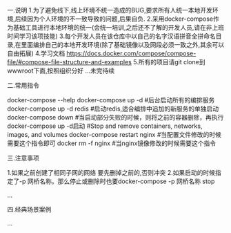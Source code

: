 一.说明
   1.为了避免线下,线上环境不统一造成的BUG,要求所有人统一本地开发环境,后续因为个人环境的不一致导致的问题,后果自负.
   2.采用docker-compose作为基础工具进行本地环境的统一(会统一培训,之后还不了解的开发人员,请在非上班时间学习该项技能)
   3.每个开发人员在该仓库中以自己的名字汉语拼音全拼命名目录,在里面编排自己的本地开发环境(除了基础镜像以及网段必须一致之外,其余可以自由拓展)
   4.学习文档 https://docs.docker.com/compose/compose-file/#compose-file-structure-and-examples
   5.所有的项目请git clone到wwwroot下面,按照组织分好
   ...未完待续




二.常用指令

docker-compose  --help
docker-compose up -d         #后台启动所有的编排服务
docker-compose up -d  redis  #启动redis,适合编排中追加的新服务的单独启动
docker-compose down          #当启动部分失败的时候，则将之前的容器删除，再执行docker-compose up -d启动
                             #Stop and remove containers, networks, images, and volumes
docker-compose  restart nginx #当配置文件修改的时候需要这个指令即可
docker rm -f     nginx        #当nginx镜像修改的时候需要这个指令




三.注意事项

1.如果之前创建了相同子网的网络 要先删掉之前的,否则冲突
2.如果启动的时候指定了-p 网桥名称。那么停止或删除时也要docker-compose -p 网桥名称 stop

...


四.经典场景案例

...






